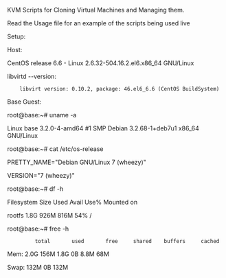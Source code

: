 KVM Scripts for Cloning Virtual Machines and Managing them.

Read the Usage file for an example of the scripts being used live

Setup:

Host: 

CentOS release 6.6 - Linux 2.6.32-504.16.2.el6.x86_64 GNU/Linux

libvirtd --version:

		libvirt version: 0.10.2, package: 46.el6_6.6 (CentOS BuildSystem)

Base Guest:

root@base:~# uname -a

Linux base 3.2.0-4-amd64 #1 SMP Debian 3.2.68-1+deb7u1 x86_64 GNU/Linux

root@base:~# cat /etc/os-release

PRETTY_NAME="Debian GNU/Linux 7 (wheezy)"

VERSION="7 (wheezy)"

root@base:~# df -h

Filesystem                                              Size  Used Avail Use% Mounted on

rootfs                                                  1.8G  926M  816M  54% /

root@base:~# free -h

             total       used       free     shared    buffers     cached

Mem:          2.0G       156M       1.8G         0B       8.8M        68M

Swap:         132M         0B       132M

